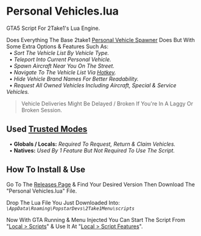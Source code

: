 # Personal Vehicles.lua
GTA5 Script For 2Take1's Lua Engine.  

Does Everything The Base 2take1 [Personal Vehicle Spawner](https://gta.2take1.menu/features/online/services/#personal-vehicles) Does But With Some Extra Options & Features Such As:  
&nbsp;&nbsp;• _Sort The Vehicle List By Vehicle Type._  
&nbsp;&nbsp;• _Teleport Into Current Personal Vehicle._  
&nbsp;&nbsp;• _Spawn Aircraft Near You On The Street._  
&nbsp;&nbsp;• _Navigate To The Vehicle List Via [Hotkey](https://gta.2take1.menu/setup/keybinds/#feature-hotkeys)._  
&nbsp;&nbsp;• _Hide Vehicle Brand Names For Better Readability._  
&nbsp;&nbsp;• _Request All Owned Vehicles Including Aircraft, Special & Service Vehicles._  

>Vehicle Deliveries Might Be Delayed / Broken If You're In A Laggy Or Broken Session.

## Used [Trusted Modes](https://gta.2take1.menu/dev/scripts/#trusted-mode)
&nbsp;&nbsp;• **Globals / Locals:** _Required To Request, Return & Claim Vehicles._  
&nbsp;&nbsp;• **Natives:** _Used By 1 Feature But Not Required To Use The Script._

## How To Install & Use
Go To The [Releases Page](https://github.com/Bassrex100/Personal-Vehicles.lua/releases) & Find Your Desired Version Then Download The "Personal Vehicles.lua" File.

Drop The Lua File You Just Downloaded Into: _`\AppData\Roaming\PopstarDevs\2Take1Menu\scripts`_

Now With GTA Running & Menu Injected You Can Start The Script From "[Local > Scripts](https://gta.2take1.menu/dev/scripts/#management-and-execution)" & Use It At "[Local > Script Features](https://gta.2take1.menu/dev/scripts/#management-and-execution)".
